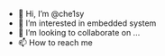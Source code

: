 - 👋 Hi, I’m @che1sy
- 👀 I’m interested in embedded system
- 💞️ I’m looking to collaborate on ...
- 📫 How to reach me 

<!---
che1sy/che1sy is a ✨ special ✨ repository because its `README.md` (this file) appears on your GitHub profile.
You can click the Preview link to take a look at your changes.
--->
